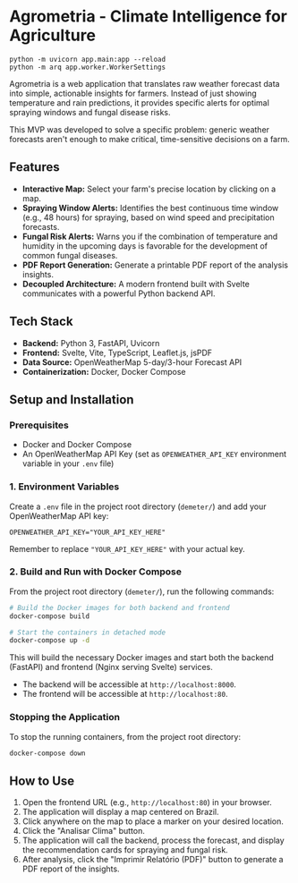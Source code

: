 # Agrometria - Climate Intelligence for Agriculture

```
python -m uvicorn app.main:app --reload
python -m arq app.worker.WorkerSettings
```

Agrometria is a web application that translates raw weather forecast data into simple, actionable insights for farmers. Instead of just showing temperature and rain predictions, it provides specific alerts for optimal spraying windows and fungal disease risks.

This MVP was developed to solve a specific problem: generic weather forecasts aren't enough to make critical, time-sensitive decisions on a farm.

## Features

- **Interactive Map:** Select your farm's precise location by clicking on a map.
- **Spraying Window Alerts:** Identifies the best continuous time window (e.g., 48 hours) for spraying, based on wind speed and precipitation forecasts.
- **Fungal Risk Alerts:** Warns you if the combination of temperature and humidity in the upcoming days is favorable for the development of common fungal diseases.
- **PDF Report Generation:** Generate a printable PDF report of the analysis insights.
- **Decoupled Architecture:** A modern frontend built with Svelte communicates with a powerful Python backend API.

## Tech Stack

- **Backend:** Python 3, FastAPI, Uvicorn
- **Frontend:** Svelte, Vite, TypeScript, Leaflet.js, jsPDF
- **Data Source:** OpenWeatherMap 5-day/3-hour Forecast API
- **Containerization:** Docker, Docker Compose

## Setup and Installation

### Prerequisites

- Docker and Docker Compose
- An OpenWeatherMap API Key (set as `OPENWEATHER_API_KEY` environment variable in your `.env` file)

### 1. Environment Variables

Create a `.env` file in the project root directory (`demeter/`) and add your OpenWeatherMap API key:

```
OPENWEATHER_API_KEY="YOUR_API_KEY_HERE"
```

Remember to replace `"YOUR_API_KEY_HERE"` with your actual key.

### 2. Build and Run with Docker Compose

From the project root directory (`demeter/`), run the following commands:

```bash
# Build the Docker images for both backend and frontend
docker-compose build

# Start the containers in detached mode
docker-compose up -d
```

This will build the necessary Docker images and start both the backend (FastAPI) and frontend (Nginx serving Svelte) services.

- The backend will be accessible at `http://localhost:8000`.
- The frontend will be accessible at `http://localhost:80`.

### Stopping the Application

To stop the running containers, from the project root directory:

```bash
docker-compose down
```

## How to Use

1.  Open the frontend URL (e.g., `http://localhost:80`) in your browser.
2.  The application will display a map centered on Brazil.
3.  Click anywhere on the map to place a marker on your desired location.
4.  Click the "Analisar Clima" button.
5.  The application will call the backend, process the forecast, and display the recommendation cards for spraying and fungal risk.
6.  After analysis, click the "Imprimir Relatório (PDF)" button to generate a PDF report of the insights.
